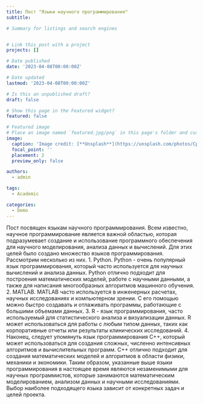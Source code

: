 ```yaml
---
title: Пост "Языки научного программирования"
subtitle: 

# Summary for listings and search engines


# Link this post with a project
projects: []

# Date published
date: '2023-04-08T00:00:00Z'

# Date updated
lastmod: '2023-04-08T00:00:00Z'

# Is this an unpublished draft?
draft: false

# Show this page in the Featured widget?
featured: false

# Featured image
# Place an image named `featured.jpg/png` in this page's folder and customize its options here.
image:
  caption: 'Image credit: [**Unsplash**](https://unsplash.com/photos/CpkOjOcXdUY)'
  focal_point: ''
  placement: 2
  preview_only: false

authors:
  - admin

tags:
  - Academic

categories:
  - Demo
---
```


Пост посвящен языкам научного программирования. 
Всем известно, научное программирование является важной областью, которая подразумевает создание и использование программного обеспечения для научного моделирования, анализа данных и вычислений. Для этих целей было создано множество языков программирования. Рассмотрим несколько из них.
    1. Python. Python - очень популярный язык программирования, который часто используется для научных вычислений и анализа данных. Python отлично подходит для построения математических моделей, работе с научными данными, а также для написания многообразных алгоритмов машинного обучения.
    2. MATLAB. MATLAB часто используется в инженерных расчетах, научных исследованиях и компьютерном зрении. С его помощью можно быстро создавать и отлаживать программы, работающие с большими объемами данных.
    3. R - язык программирования, часто используемый для статистического анализа и визуализации данных. R может использоваться для работы с любым типом данных, таких как корпоративные отчеты или результаты клинических исследований.
    4. Наконец, следует упомянуть язык программирования C++, который может использоваться для создания сложных, численно интенсивных алгоритмов и вычислительных программ. C++ отлично подходит для создания математических моделей и алгоритмов в области физики, механики и экономики.
Таким образом, указанные выше языки программирования в настоящее время являются незаменимыми для научных программистов, которые занимаются математическим моделированием, анализом данных и научными исследованиями. Выбор наиболее подходящего языка зависит от конкретных задач и целей проекта. 
